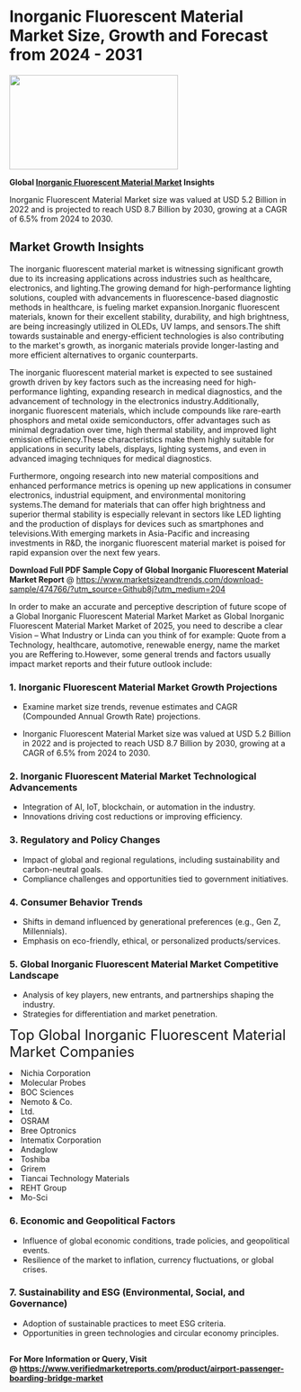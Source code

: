 <H1>Inorganic Fluorescent Material Market Size, Growth and Forecast from 2024 - 2031</H1><img class="aligncenter size-medium wp-image-584254" src="https://thirdeyenews.in/wp-content/uploads/2024/09/Global-Market-Research-300x168.jpeg" alt="" width="300" height="168" /><p><strong>Global&nbsp;<a href="https://www.marketsizeandtrends.com/download-sample/474766/?utm_source=Github8j?utm_medium=204">Inorganic Fluorescent Material Market</a> Insights</strong></p><p>Inorganic Fluorescent Material Market size was valued at USD 5.2 Billion in 2022 and is projected to reach USD 8.7 Billion by 2030, growing at a CAGR of 6.5% from 2024 to 2030.</p><p><h2>Market Growth Insights</h2> <p>The inorganic fluorescent material market is witnessing significant growth due to its increasing applications across industries such as healthcare, electronics, and lighting.The growing demand for high-performance lighting solutions, coupled with advancements in fluorescence-based diagnostic methods in healthcare, is fueling market expansion.Inorganic fluorescent materials, known for their excellent stability, durability, and high brightness, are being increasingly utilized in OLEDs, UV lamps, and sensors.The shift towards sustainable and energy-efficient technologies is also contributing to the market's growth, as inorganic materials provide longer-lasting and more efficient alternatives to organic counterparts.</p> <p>The inorganic fluorescent material market is expected to see sustained growth driven by key factors such as the increasing need for high-performance lighting, expanding research in medical diagnostics, and the advancement of technology in the electronics industry.Additionally, inorganic fluorescent materials, which include compounds like rare-earth phosphors and metal oxide semiconductors, offer advantages such as minimal degradation over time, high thermal stability, and improved light emission efficiency.These characteristics make them highly suitable for applications in security labels, displays, lighting systems, and even in advanced imaging techniques for medical diagnostics.</p> <p>Furthermore, ongoing research into new material compositions and enhanced performance metrics is opening up new applications in consumer electronics, industrial equipment, and environmental monitoring systems.The demand for materials that can offer high brightness and superior thermal stability is especially relevant in sectors like LED lighting and the production of displays for devices such as smartphones and televisions.With emerging markets in Asia-Pacific and increasing investments in R&D, the inorganic fluorescent material market is poised for rapid expansion over the next few years.</p> <p><span class=""><strong>Download Full PDF Sample Copy of Global Inorganic Fluorescent Material Market Report</strong> @ <a href="https://www.marketsizeandtrends.com/download-sample/474766/?utm_source=Github8j?utm_medium=204" target="_blank">https://www.marketsizeandtrends.com/download-sample/474766/?utm_source=Github8j?utm_medium=204</a></span></p><p>In order to make an accurate and perceptive description of future scope of a Global&nbsp;Inorganic Fluorescent Material Market Market as Global&nbsp;Inorganic Fluorescent Material Market Market of 2025, you need to describe a clear Vision &ndash; What Industry or Linda can you think of for example: Quote from a Technology, healthcare, automotive, renewable energy, name the market you are Reffering to.However, some general trends and factors usually impact market reports and their future outlook include:</p><h3>1.&nbsp;<strong>Inorganic Fluorescent Material Market Growth Projections</strong></h3><ul><li>Examine market size trends, revenue estimates and CAGR (Compounded Annual Growth Rate) projections.</li><li><p>Inorganic Fluorescent Material Market size was valued at USD 5.2 Billion in 2022 and is projected to reach USD 8.7 Billion by 2030, growing at a CAGR of 6.5% from 2024 to 2030.</p></li></ul><h3>2.&nbsp;<strong>Inorganic Fluorescent Material Market Technological Advancements</strong></h3><ul><li>Integration of AI, IoT, blockchain, or automation in the industry.</li><li>Innovations driving cost reductions or improving efficiency.</li></ul><h3>3.&nbsp;<strong>Regulatory and Policy Changes</strong></h3><ul><li>Impact of global and regional regulations, including sustainability and carbon-neutral goals.</li><li>Compliance challenges and opportunities tied to government initiatives.</li></ul><h3>4.&nbsp;<strong>Consumer Behavior Trends</strong></h3><ul><li>Shifts in demand influenced by generational preferences (e.g., Gen Z, Millennials).</li><li>Emphasis on eco-friendly, ethical, or personalized products/services.</li></ul><h3>5.&nbsp;<strong>Global Inorganic Fluorescent Material Market Competitive Landscape</strong></h3><ul><li>Analysis of key players, new entrants, and partnerships shaping the industry.</li><li>Strategies for differentiation and market penetration.</li></ul><p data-pm-slice="1 1 []"><span style="color: inherit; font-family: inherit; font-size: 25px;">Top Global Inorganic Fluorescent Material Market Companies</span></p><div class="" data-test-id=""><p><li>Nichia Corporation</li><li> Molecular Probes</li><li> BOC Sciences</li><li> Nemoto & Co.</li><li> Ltd.</li><li> OSRAM</li><li> Bree Optronics</li><li> Intematix Corporation</li><li> Andaglow</li><li> Toshiba</li><li> Grirem</li><li> Tiancai Technology Materials</li><li> REHT Group</li><li> Mo-Sci</li></p></div><h3>6.&nbsp;<strong>Economic and Geopolitical Factors</strong></h3><ul><li>Influence of global economic conditions, trade policies, and geopolitical events.</li><li>Resilience of the market to inflation, currency fluctuations, or global crises.</li></ul><h3>7.&nbsp;<strong>Sustainability and ESG (Environmental, Social, and Governance)</strong></h3><ul><li>Adoption of sustainable practices to meet ESG criteria.</li><li>Opportunities in green technologies and circular economy principles.</li></ul><h2><strong style="font-size: 14px;">For More Information or Query, Visit @&nbsp;</strong><a style="background-color: #ffffff; font-size: 14px;" href="https://www.marketsizeandtrends.com/report/inorganic-fluorescent-material-market/" target="_blank">https://www.verifiedmarketreports.com/product/airport-passenger-boarding-bridge-market</a></h2>